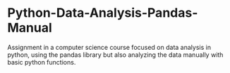 # Python-Data-Analysis-Pandas-Manual

Assignment in a computer science course focused on data analysis in python, using the pandas library but also analyzing the data manually with basic python functions.
